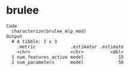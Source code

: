 # brulee

    Code
      characterize(brulee_mlp_mod)
    Output
      # A tibble: 2 x 3
        .metric             .estimator .estimate
        <chr>               <chr>          <dbl>
      1 num_features_active model             15
      2 num_parameters      model             56


